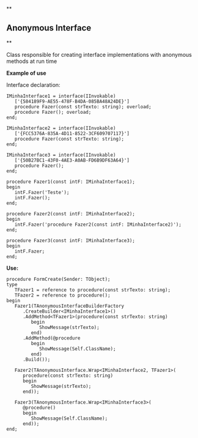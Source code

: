 **

## Anonymous Interface

**

Class responsible for creating interface implementations with anonymous methods at run time

**Example of use**


Interface declaration:

    IMinhaInterface1 = interface(IInvokable)
       ['{584189F9-AE55-478F-B4DA-085BA48A24DE}']
	   procedure Fazer(const strTexto: string); overload;
	   procedure Fazer(); overload;
    end;

    IMinhaInterface2 = interface(IInvokable)
       ['{FCC5376A-835A-4D11-8522-3CF609707117}']
       procedure Fazer(const strTexto: string); 
    end;

    IMinhaInterface3 = interface(IInvokable)
       ['{50B27BC1-43F0-4AE3-A0AB-FD6B9DF63A64}']
       procedure Fazer(); 
    end;

    procedure Fazer1(const intF: IMinhaInterface1);
    begin
       intF.Fazer('Teste');
       intF.Fazer();
    end;

    procedure Fazer2(const intF: IMinhaInterface2);
    begin
       intF.Fazer('procedure Fazer2(const intF: IMinhaInterface2)');
    end;

    procedure Fazer3(const intF: IMinhaInterface3);
    begin
       intF.Fazer;
    end;


**Use:**

    procedure FormCreate(Sender: TObject);
    type
       TFazer1 = reference to procedure(const strTexto: string);
       TFazer2 = reference to procedure();
    begin
       Fazer1(TAnonymousInterfaceBuilderFactory
          .CreateBuilder<IMinhaInterface1>()
          .AddMethod<TFazer1>(procedure(const strTexto: string)
             begin
                ShowMessage(strTexto);
             end)
          .AddMethod(@procedure
             begin
                ShowMessage(Self.ClassName);
             end)
          .Build());

       Fazer2(TAnonymousInterface.Wrap<IMinhaInterface2, TFazer1>(
          procedure(const strTexto: string)
          begin
             ShowMessage(strTexto);
          end));

       Fazer3(TAnonymousInterface.Wrap<IMinhaInterface3>(
          @procedure()
          begin
             ShowMessage(Self.ClassName);
          end));
    end;
